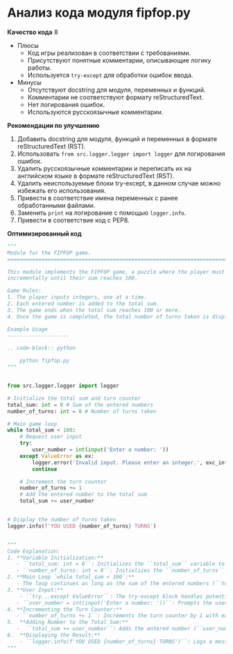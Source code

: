# Анализ кода модуля fipfop.py

**Качество кода**
8
- Плюсы
    - Код игры реализован в соответствии с требованиями.
    - Присутствуют понятные комментарии, описывающие логику работы.
    - Используется `try-except` для обработки ошибок ввода.
- Минусы
    - Отсутствуют docstring для модуля, переменных и функций.
    - Комментарии не соответствуют формату reStructuredText.
    - Нет логирования ошибок.
    - Используются русскоязычные комментарии.

**Рекомендации по улучшению**

1.  Добавить docstring для модуля, функций и переменных в формате reStructuredText (RST).
2.  Использовать `from src.logger.logger import logger` для логирования ошибок.
3.  Удалить русскоязычные комментарии и переписать их на английском языке в формате reStructuredText (RST).
4.  Удалить неиспользуемые блоки try-except, в данном случае можно избежать его использования.
5.  Привести в соответствие имена переменных с ранее обработанными файлами.
6.  Заменить `print` на логирование с помощью `logger.info`.
7.  Привести в соответствие код с PEP8.

**Оптимизированный код**

```python
"""
Module for the FIPFOP game.
=========================================================================================

This module implements the FIPFOP game, a puzzle where the player must enter numbers
incrementally until their sum reaches 100.

Game Rules:
1. The player inputs integers, one at a time.
2. Each entered number is added to the total sum.
3. The game ends when the total sum reaches 100 or more.
4. Once the game is completed, the total number of turns taken is displayed.

Example Usage
--------------------

.. code-block:: python

    python fipfop.py
"""


from src.logger.logger import logger

# Initialize the total sum and turn counter
total_sum: int = 0 # Sum of the entered numbers
number_of_turns: int = 0 # Number of turns taken

# Main game loop
while total_sum < 100:
    # Request user input
    try:
        user_number = int(input('Enter a number: '))
    except ValueError as ex:
        logger.error('Invalid input. Please enter an integer.', exc_info=ex)
        continue

    # Increment the turn counter
    number_of_turns += 1
    # Add the entered number to the total sum
    total_sum += user_number


# Display the number of turns taken
logger.info(f'YOU USED {number_of_turns} TURNS')


"""
Code Explanation:
1. **Variable Initialization:**
   - ``total_sum: int = 0``: Initializes the ``total_sum`` variable to store the sum of entered numbers, starting at 0.
   - ``number_of_turns: int = 0``: Initializes the ``number_of_turns`` variable to count the number of turns, starting at 0.
2. **Main Loop `while total_sum < 100`:**
   - The loop continues as long as the sum of the entered numbers (``total_sum``) is less than 100.
3. **User Input:**
    - ``try...except ValueError``: The try-except block handles potential input errors. If the user enters a non-integer value, an error message is logged, and the loop continues.
   - ``user_number = int(input('Enter a number: '))``: Prompts the user to enter a number and converts it to an integer, storing the result in the ``user_number`` variable.
4. **Incrementing the Turn Counter:**
   - ``number_of_turns += 1``: Increments the turn counter by 1 with each loop iteration.
5.  **Adding Number to the Total Sum:**
   -  ``total_sum += user_number``: Adds the entered number (``user_number``) to the total sum (``total_sum``).
6.  **Displaying the Result:**
    - ``logger.info(f'YOU USED {number_of_turns} TURNS')``: Logs a message indicating the number of turns taken when the sum of the numbers reaches 100 or more.
"""
```